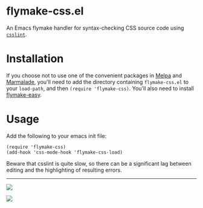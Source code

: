 flymake-css.el
==============

An Emacs flymake handler for syntax-checking CSS source code
using [`csslint`](https://github.com/stubbornella/csslint).

Installation
=============

If you choose not to use one of the convenient packages in
[Melpa][melpa] and [Marmalade][marmalade], you'll need to add the
directory containing `flymake-css.el` to your `load-path`, and then
`(require 'flymake-css)`. You'll also need to install
[flymake-easy](https://github.com/purcell/flymake-easy).

Usage
=====

Add the following to your emacs init file:

    (require 'flymake-css)
    (add-hook 'css-mode-hook 'flymake-css-load)

Beware that csslint is quite slow, so there can be a significant lag
between editing and the highlighting of resulting errors.

[marmalade]: http://marmalade-repo.org
[melpa]: http://melpa.milkbox.net

<hr>

[![](http://api.coderwall.com/purcell/endorsecount.png)](http://coderwall.com/purcell)

[![](http://www.linkedin.com/img/webpromo/btn_liprofile_blue_80x15.png)](http://uk.linkedin.com/in/stevepurcell)
